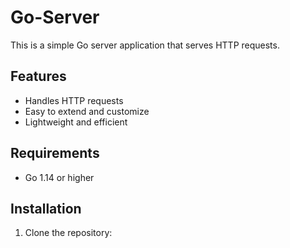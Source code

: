 # Go-Server

This is a simple Go server application that serves HTTP requests.

## Features

- Handles HTTP requests
- Easy to extend and customize
- Lightweight and efficient

## Requirements

- Go 1.14 or higher

## Installation

1. Clone the repository:

```
